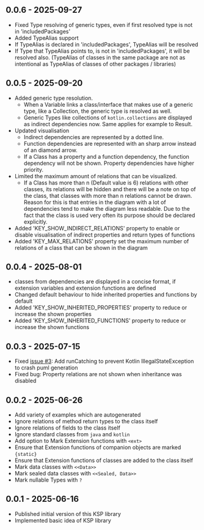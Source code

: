 ## 0.0.6 - 2025-09-27
- Fixed Type resolving of generic types, even if first resolved type is not in 'includedPackages'
- Added TypeAlias support
- If TypeAlias is declared in 'includedPackages', TypeAlias will be resolved
- If Type that TypeAlias points to, is not in 'includedPackages', it will be resolved also. (TypeAlias of classes in the same package are not as intentional as TypeAlias of classes of other packages / libraries)


## 0.0.5 - 2025-09-20
- Added generic type resolution. 
  - When a Variable links a class/interface that makes use of a generic type, like a Collection, the generic type is resolved as well.
  - Generic Types like collections of `kotlin.collections` are displayed as indirect dependencies now. Same applies for example to Result<T>.
- Updated visualisation
  - Indirect dependencies are represented by a dotted line. 
  - Function dependencies are represented with an sharp arrow instead of an diamond arrow.
  - If a Class has a property and a function dependency, the function dependency will not be shown. Property dependencies have higher priority.
- Limited the maximum amount of relations that can be visualized.
  - If a Class has more than n (Default value is 6) relations with other classes, its relations will be hidden and there will be a note on top of the class, that classes with more than n relations cannot be drawn. Reason for this is that entries in the diagram with a lot of dependencies tend to make the diagram less readable. Due to the fact that the class is used very often its purpose should be declared explicitly.
- Added 'KEY_SHOW_INDIRECT_RELATIONS' property to enable or disable visualisation of indirect properties and return types of functions 
- Added 'KEY_MAX_RELATIONS' property set the maximum number of relations of a class that can be shown in the diagram


## 0.0.4 - 2025-08-01
- classes from dependencies are displayed in a concise format, if extension variables and extension functions are defined
- Changed default behaviour to hide inherited properties and functions by default
- Added 'KEY_SHOW_INHERITED_PROPERTIES' property to reduce or increase the shown properties
- Added 'KEY_SHOW_INHERITED_FUNCTIONS' property to reduce or increase the shown functions


## 0.0.3 - 2025-07-15
- Fixed [issue #3](https://github.com/Tosaa/ksp-plantuml/issues/3): Add runCatching to prevent Kotlin IllegalStateException to crash puml generation
- Fixed bug: Property relations are not shown when inheritance was disabled


## 0.0.2 - 2025-06-26
- Add variety of examples which are autogenerated
- Ignore relations of method return types to the class itself
- Ignore relations of fields to the class itself
- Ignore standard classes from `java` and `kotlin`
- Add option to Mark Extension functions with `<ext>`
- Ensure that Extension functions of companion objects are marked `{static}`
- Ensure that Extension functions of classes are added to the class itself
- Mark data classes with `<<Data>>`
- Mark sealed data classes with `<<Sealed, Data>>`
- Mark nullable Types with `?`


## 0.0.1 - 2025-06-16
- Published initial version of this KSP library
- Implemented basic idea of KSP library

